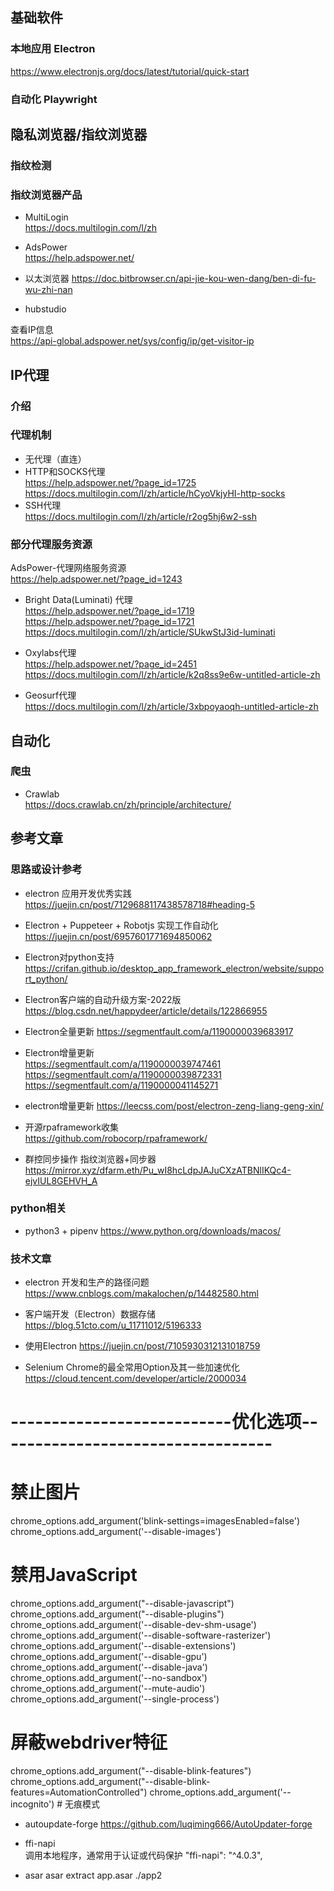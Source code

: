 ## 基础软件
### 本地应用 Electron
https://www.electronjs.org/docs/latest/tutorial/quick-start

### 自动化 Playwright


## 隐私浏览器/指纹浏览器
### 指纹检测

### 指纹浏览器产品
- MultiLogin  
https://docs.multilogin.com/l/zh

- AdsPower  
https://help.adspower.net/

- 以太浏览器 
https://doc.bitbrowser.cn/api-jie-kou-wen-dang/ben-di-fu-wu-zhi-nan


- hubstudio

查看IP信息   
https://api-global.adspower.net/sys/config/ip/get-visitor-ip

## IP代理

### 介绍

### 代理机制
- 无代理（直连）
- HTTP和SOCKS代理  
https://help.adspower.net/?page_id=1725  
https://docs.multilogin.com/l/zh/article/hCyoVkjyHI-http-socks 
- SSH代理   
  https://docs.multilogin.com/l/zh/article/r2og5hj6w2-ssh

### 部分代理服务资源

AdsPower-代理网络服务资源  
https://help.adspower.net/?page_id=1243

- Bright Data(Luminati) 代理  
  https://help.adspower.net/?page_id=1719   
  https://help.adspower.net/?page_id=1721    
  https://docs.multilogin.com/l/zh/article/SUkwStJ3id-luminati


- Oxylabs代理  
  https://help.adspower.net/?page_id=2451
  https://docs.multilogin.com/l/zh/article/k2q8ss9e6w-untitled-article-zh 


- Geosurf代理  
  https://docs.multilogin.com/l/zh/article/3xbpoyaoqh-untitled-article-zh 

## 自动化

### 爬虫
- Crawlab   
https://docs.crawlab.cn/zh/principle/architecture/

## 参考文章

### 思路或设计参考

- electron 应用开发优秀实践 
  https://juejin.cn/post/7129688117438578718#heading-5

- Electron + Puppeteer + Robotjs 实现工作自动化
https://juejin.cn/post/6957601771694850062

- Electron对python支持   
https://crifan.github.io/desktop_app_framework_electron/website/support_python/

- Electron客户端的自动升级方案-2022版 
https://blog.csdn.net/happydeer/article/details/122866955

- Electron全量更新 
https://segmentfault.com/a/1190000039683917 

- Electron增量更新   
https://segmentfault.com/a/1190000039747461    
https://segmentfault.com/a/1190000039872331    
https://segmentfault.com/a/1190000041145271    


- electron增量更新
https://leecss.com/post/electron-zeng-liang-geng-xin/ 

- 开源rpaframework收集  
https://github.com/robocorp/rpaframework/

- 群控同步操作 指纹浏览器+同步器
https://mirror.xyz/dfarm.eth/Pu_wI8hcLdpJAJuCXzATBNlIKQc4-ejvIUL8GEHVH_A

### python相关
- python3 + pipenv 
https://www.python.org/downloads/macos/

### 技术文章
- electron 开发和生产的路径问题   
https://www.cnblogs.com/makalochen/p/14482580.html

- 客户端开发（Electron）数据存储 
https://blog.51cto.com/u_11711012/5196333

- 使用Electron 
https://juejin.cn/post/7105930312131018759

- Selenium Chrome的最全常用Option及其一些加速优化  
  https://cloud.tencent.com/developer/article/2000034

# ---------------------------优化选项---------------------------------- #
# 禁止图片
chrome_options.add_argument('blink-settings=imagesEnabled=false')
chrome_options.add_argument('--disable-images')
# 禁用JavaScript
chrome_options.add_argument("--disable-javascript")
chrome_options.add_argument("--disable-plugins")
chrome_options.add_argument('--disable-dev-shm-usage')
chrome_options.add_argument('--disable-software-rasterizer')
chrome_options.add_argument('--disable-extensions')
chrome_options.add_argument('--disable-gpu')
chrome_options.add_argument('--disable-java')
chrome_options.add_argument('--no-sandbox')
chrome_options.add_argument('--mute-audio')
chrome_options.add_argument('--single-process')
# 屏蔽webdriver特征
chrome_options.add_argument("--disable-blink-features")
chrome_options.add_argument("--disable-blink-features=AutomationControlled")
chrome_options.add_argument('--incognito')  # 无痕模式

- autoupdate-forge 
https://github.com/luqiming666/AutoUpdater-forge

- ffi-napi  
调用本地程序，通常用于认证或代码保护 
  "ffi-napi": "^4.0.3",

- asar 
  asar extract app.asar ./app2